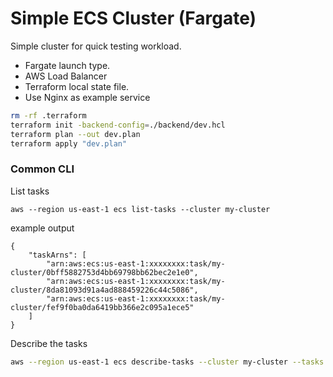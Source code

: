 # Simple ECS Cluster (Fargate)

Simple cluster for quick testing workload.

- Fargate launch type.
- AWS Load Balancer
- Terraform local state file.
- Use Nginx as example service

```bash
rm -rf .terraform
terraform init -backend-config=./backend/dev.hcl
terraform plan --out dev.plan
terraform apply "dev.plan"
```


### Common CLI

List tasks

```
aws --region us-east-1 ecs list-tasks --cluster my-cluster
```

example output

```
{
    "taskArns": [
        "arn:aws:ecs:us-east-1:xxxxxxxx:task/my-cluster/0bff5882753d4bb69798bb62bec2e1e0",
        "arn:aws:ecs:us-east-1:xxxxxxxx:task/my-cluster/8da81093d91a4ad888459226c44c5086",
        "arn:aws:ecs:us-east-1:xxxxxxxx:task/my-cluster/fef9f0ba0da6419bb366e2c095a1ece5"
    ]
}
```
Describe the tasks

```bash
aws --region us-east-1 ecs describe-tasks --cluster my-cluster --tasks arn:aws:ecs:us-east-1:xxxxxxxx:task/my-cluster/0bff5882753d4bb69798bb62bec2e1e0
```
